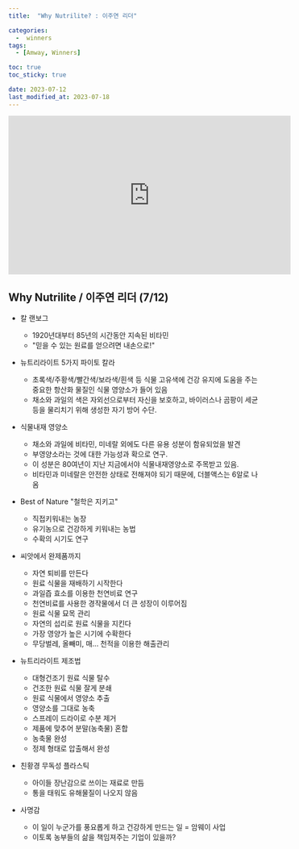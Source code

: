```yaml
---
title:  "Why Nutrilite? : 이주연 리더" 

categories:
  -  winners
tags:
  - [Amway, Winners]

toc: true
toc_sticky: true

date: 2023-07-12
last_modified_at: 2023-07-18
---
```



<iframe width="560" height="315" src="https://www.youtube.com/embed/S-q2z1WXDWI" title="YouTube video player" frameborder="0" allow="accelerometer; autoplay; clipboard-write; encrypted-media; gyroscope; picture-in-picture; web-share" allowfullscreen></iframe>

## Why Nutrilite / 이주연 리더 (7/12)
+ 칼 랜보그
    - 1920년대부터 85년의 시간동안 지속된 비타민
    - "믿을 수 있는 원료를 얻으려면 내손으로!"

+ 뉴트리라이트 5가지 파이토 칼라
    - 초록색/주황색/빨간색/보라색/흰색 등 식물 고유색에 건강 유지에 도움을 주는 중요한 항산화 물질인 식물 영양소가 들어 있음
    - 채소와 과일의 색은 자외선으로부터 자신을 보호하고, 바이러스나 곰팡이 세균 등을 물리치기 위해 생성한 자기 방어 수단.

+ 식물내재 영양소
    - 채소와 과일에 비타민, 미네랄 외에도 다른 유용 성분이 함유되었을 발견
    - 부영양소라는 것에 대한 가능성과 확으로 연구.
    - 이 성분은 80여년이 지난 지금에서야 식물내재영양소로 주목받고 있음.
    - 비타민과 미네랄은 안전한 상태로 전해져야 되기 때문에, 더블액스는 6알로 나옴

+ Best of Nature "철학은 지키고"
    - 직접키워내는 농장
    - 유기농으로 건강하게 키워내는 농법
    - 수확의 시기도 연구

+ 씨앗에서 완제품까지
    - 자연 퇴비를 만든다
    - 원료 식물을 재배하기 시작한다
    - 과일즙 효소를 이용한 천연비료 연구
    - 천연비료를 사용한 경작물에서 더 큰 성장이 이루어짐
    - 원료 식물 묘목 관리
    - 자연의 섭리로 원료 식물을 지킨다
    - 가장 영양가 높은 시기에 수확한다
    - 무당벌레, 올빼미, 매... 천적을 이용한 해출관리

+ 뉴트리라이트 제조법
    - 대형건조기 원료 식물 탈수
    - 건조한 원료 식물 잘게 분쇄
    - 원료 식물에서 영양소 추출
    - 영양소를 그대로 농축
    - 스프레이 드라이로 수분 제거
    - 제품에 맞추어 분말(농축물) 혼합
    - 농축물 완성
    - 정제 형태로 압출해서 완성

+ 친황경 무독성 플라스틱
    - 아이들 장난감으로 쓰이는 재료로 만듬
    - 통을 태워도 유해물질이 나오지 않음

+ 사명감
    - 이 일이 누군가를 풍요롭게 하고 건강하게 만드는 일 = 암웨이 사업
    - 이토록 농부들의 삶을 책임져주는 기업이 있을까?
    